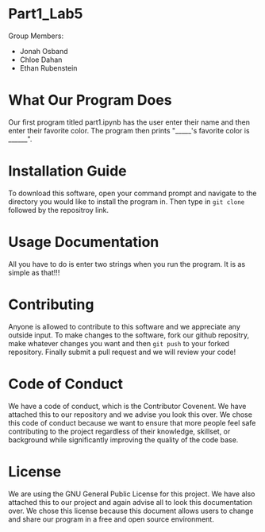 # Part1_Lab5  

Group Members:
* Jonah Osband  
* Chloe Dahan 
* Ethan Rubenstein

# What Our Program Does
Our first program titled part1.ipynb has the user enter their name and then enter their favorite color. The program then prints "_____'s favorite color is ______".

# Installation Guide
To download this software, open your command prompt and navigate to the directory you would like to install the program in. Then type in `git clone` followed by the repositroy link.

# Usage Documentation
All you have to do is enter two strings when you run the program. It is as simple as that!!!

# Contributing
Anyone is allowed to contribute to this software and we appreciate any outside input. To make changes to the software, fork our github repositry, make whatever changes you want and then `git push` to your forked repository. Finally submit a pull request and we will review your code!

# Code of Conduct
We have a code of conduct, which is the Contributor Covenent. We have attached this to our repository and we advise you look this over. We chose this code of conduct because we want to ensure that more people feel safe contributing to the project regardless of their knowledge, skillset, or background while significantly improving the quality of the code base.

# License
We are using the GNU General Public License for this project. We have also attached this to our project and again advise all to look this documentation over. We chose this license because this document allows users to change and share our program in a free and open source environment.
